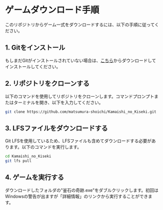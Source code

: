 # ゲームダウンロード手順

このリポジトリからゲーム一式をダウンロードするには、以下の手順に従ってください。

## 1. Gitをインストール
もしまだGitがインストールされていない場合は、[こちら](https://git-scm.com/downloads)からダウンロードしてインストールしてください。

## 2. リポジトリをクローンする
以下のコマンドを使用してリポジトリをクローンします。コマンドプロンプトまたはターミナルを開き、以下を入力してください。

```bash
git clone https://github.com/matsumura-shoichi/Kamaishi_no_Kiseki.git
```

## 3. LFSファイルをダウンロードする
Git LFSを使用しているため、LFSファイルも含めてダウンロードする必要があります。以下のコマンドを実行します。

```bash
cd Kamaishi_no_Kiseki
git lfs pull
```

## 4. ゲームを実行する
 ダウンロードしたフォルダの"釜石の奇跡.exe"をダブルクリックします。初回はWindowsの警告が出ますが「詳細情報」のリンクから実行することができます。
